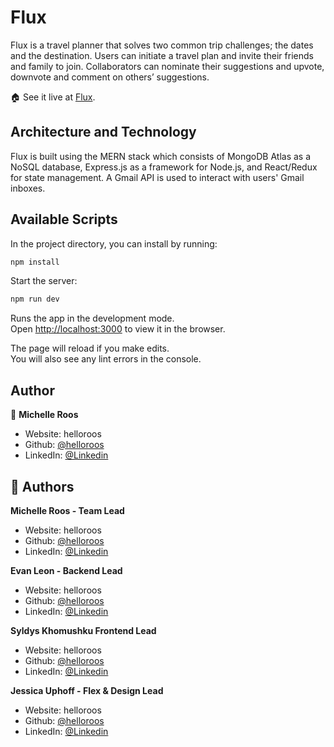 # Flux

Flux is a travel planner that solves two common trip challenges; the dates and the destination. Users can initiate a travel plan and invite their friends and family to join. Collaborators can nominate their suggestions and upvote, downvote and comment on others’ suggestions. 

🏠  See it live at [Flux](https://state-of-flux.herokuapp.com/).

## Architecture and Technology

Flux is built using the MERN stack which consists of MongoDB Atlas as a NoSQL database, Express.js as a framework for Node.js, and React/Redux for state management. A Gmail API is used to interact with users' Gmail inboxes. 

## Available Scripts

In the project directory, you can install by running:

```sh
npm install
```

Start the server:

```sh
npm run dev
```

Runs the app in the development mode.\
Open [http://localhost:3000](http://localhost:3000) to view it in the browser.

The page will reload if you make edits.\
You will also see any lint errors in the console.

## Author

👤 **Michelle Roos**

* Website: helloroos
* Github: [@helloroos](https://github.com/helloroos)
* LinkedIn: [@Linkedin](https://linkedin.com/in/Linkedin)

## 👤 Authors

**Michelle Roos - Team Lead**
* Website: helloroos
* Github: [@helloroos](https://github.com/helloroos)
* LinkedIn: [@Linkedin](https://linkedin.com/in/Linkedin)

**Evan Leon - Backend Lead**
* Website: helloroos
* Github: [@helloroos](https://github.com/helloroos)
* LinkedIn: [@Linkedin](https://linkedin.com/in/Linkedin)

**Syldys Khomushku Frontend Lead**
* Website: helloroos
* Github: [@helloroos](https://github.com/helloroos)
* LinkedIn: [@Linkedin](https://linkedin.com/in/Linkedin)

**Jessica Uphoff - Flex & Design Lead**
* Website: helloroos
* Github: [@helloroos](https://github.com/helloroos)
* LinkedIn: [@Linkedin](https://linkedin.com/in/Linkedin)